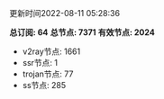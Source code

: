 更新时间2022-08-11 05:28:36

**总订阅: 64**
**总节点: 7371**
**有效节点: 2024**
- v2ray节点: 1661
- ssr节点: 1
- trojan节点: 77
- ss节点: 285
